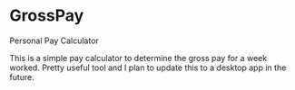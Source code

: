 # GrossPay
Personal Pay Calculator 

This is a simple pay calculator to determine the gross pay for a week worked. 
Pretty useful tool and I plan to update this to a desktop app in the future.
